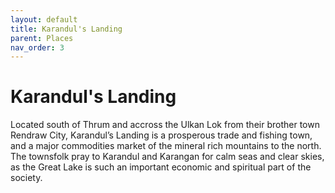 ```yaml
---
layout: default
title: Karandul's Landing
parent: Places
nav_order: 3
---
```


# Karandul's Landing

Located south of Thrum and accross the Ulkan Lok from their brother town Rendraw City, Karandul’s Landing is a prosperous trade and fishing town, and a major commodities market of the mineral rich mountains to the north. The townsfolk pray to Karandul and Karangan for calm seas and clear skies, as the Great Lake is such an important economic and spiritual part of the society.